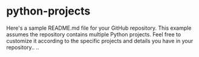 # python-projects
Here's a sample README.md file for your GitHub repository. This example assumes the repository contains multiple Python projects. Feel free to customize it according to the specific projects and details you have in your repository..
..
